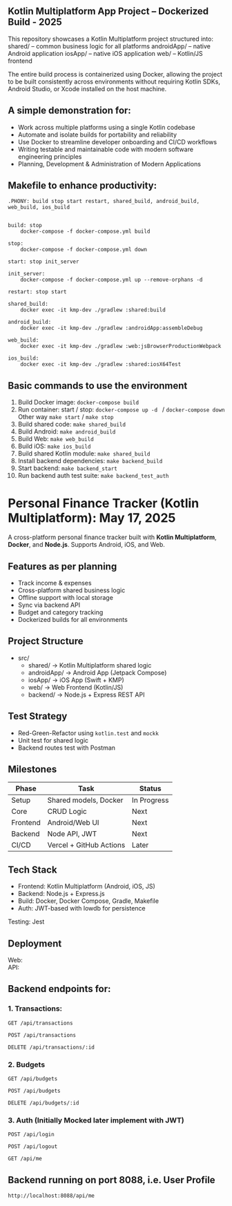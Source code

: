 ## Kotlin Multiplatform App Project – Dockerized Build - 2025
This repository showcases a Kotlin Multiplatform project structured into:
shared/ – common business logic for all platforms
androidApp/ – native Android application
iosApp/ – native iOS application
web/ – Kotlin/JS frontend

The entire build process is containerized using Docker, allowing the project to be built consistently across environments without requiring Kotlin SDKs, Android Studio, or Xcode installed on the host machine.

## A simple demonstration for:
- Work across multiple platforms using a single Kotlin codebase
- Automate and isolate builds for portability and reliability
- Use Docker to streamline developer onboarding and CI/CD workflows
- Writing testable and maintainable code with modern software engineering principles
- Planning, Development & Administration of Modern Applications

## Makefile to enhance productivity:
``` 
.PHONY: build stop start restart, shared_build, android_build, web_build, ios_build


build: stop
	docker-compose -f docker-compose.yml build

stop:
	docker-compose -f docker-compose.yml down

start: stop init_server

init_server:
	docker-compose -f docker-compose.yml up --remove-orphans -d

restart: stop start

shared_build:
	docker exec -it kmp-dev ./gradlew :shared:build

android_build:
	docker exec -it kmp-dev ./gradlew :androidApp:assembleDebug

web_build:
	docker exec -it kmp-dev ./gradlew :web:jsBrowserProductionWebpack

ios_build:
	docker exec -it kmp-dev ./gradlew :shared:iosX64Test

```

## Basic commands to use the environment


1. Build Docker image: ```docker-compose build```
2. Run container: start / stop: ```docker-compose up -d ``` / ```docker-compose down ``` Other way ```make start``` / ```make stop```
3. Build shared code: ```make shared_build```
4. Build Android: ```make android_build```
5. Build Web: ```make web_build```
6. Build iOS: ```make ios_build```
7. Build shared Kotlin module: ``` make shared_build ```
8. Install backend dependencies: ``` make backend_build ```
9. Start backend: ```make backend_start```  
10. Run backend auth test suite: ```make backend_test_auth```


# Personal Finance Tracker (Kotlin Multiplatform): May 17, 2025

A cross-platform personal finance tracker built with **Kotlin Multiplatform**, **Docker**, and **Node.js**. Supports Android, iOS, and Web.

## Features as per planning
- Track income & expenses
- Cross-platform shared business logic
- Offline support with local storage
- Sync via backend API
- Budget and category tracking
- Dockerized builds for all environments

## Project Structure
 - src/
   - shared/ → Kotlin Multiplatform shared logic
   - androidApp/ → Android App (Jetpack Compose)
   - iosApp/ → iOS App (Swift + KMP)
   - web/ → Web Frontend (Kotlin/JS)
   - backend/ → Node.js + Express REST API

## Test Strategy
- Red-Green-Refactor using `kotlin.test` and `mockk`
- Unit test for shared logic
- Backend routes test with Postman

## Milestones
| Phase | Task | Status |
|-------|------|------|
| Setup | Shared models, Docker | In Progress |
| Core  | CRUD Logic | Next |
| Frontend | Android/Web UI | Next |
| Backend | Node API, JWT | Next |
| CI/CD | Vercel + GitHub Actions | Later |

## Tech Stack

   - Frontend: Kotlin Multiplatform (Android, iOS, JS)
   - Backend: Node.js + Express.js   
   - Build: Docker, Docker Compose, Gradle, Makefile   
   - Auth: JWT-based with lowdb for persistence

Testing: Jest
## Deployment
Web:   
API: 


## Backend endpoints for:
### 1. Transactions:

   ```
   GET /api/transactions
   
   POST /api/transactions
   
   DELETE /api/transactions/:id
   ```
   
   ### 2. Budgets
   
   ```
   GET /api/budgets
   
   POST /api/budgets
   
   DELETE /api/budgets/:id
   
   ```

### 3. Auth (Initially Mocked later implement with JWT)

``` 
POST /api/login

POST /api/logout

GET /api/me
```

## Backend running on port 8088, i.e. User Profile
```
http://localhost:8088/api/me
```
